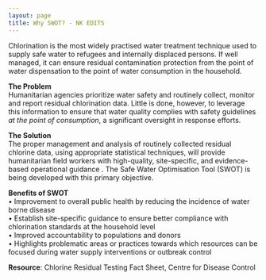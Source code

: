 ```yaml
---
layout: page
title: Why SWOT? - NK EDITS
---
```


Chlorination is the most widely practised water treatment technique used to supply safe water to refugees and internally displaced persons. If well managed, it can ensure residual contamination protection from the point of water dispensation to the point of water consumption in the household.

<b>The Problem</b><br>
Humanitarian agencies prioritize water safety and routinely collect, monitor and report residual chlorination data. Little is done, however, to leverage this information to ensure that water quality complies with safety guidelines <em>at the point of consumption</em>, a significant oversight in response efforts.

<b>The Solution</b><br>
The proper management and analysis of routinely collected residual chlorine data, using appropriate statistical techniques, will provide humanitarian field workers with high-quality, site-specific, and evidence-based operational guidance . The Safe Water Optimisation Tool (SWOT) is being developed with this primary objective.

<b>Benefits of SWOT</b><br>
•	Improvement to overall public health by reducing the incidence of water borne disease<br>
•	Establish site-specific guidance to ensure better compliance with chlorination standards at the household level<br>
•	Improved accountability to populations and donors<br>
•	Highlights problematic areas or practices towards which resources can be focused during water supply interventions or outbreak control

<b>Resource</b>: Chlorine Residual Testing Fact Sheet, Centre for Disease Control
